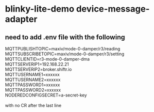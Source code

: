 # blinky-lite-demo device-message-adapter
## need to add .env file with the following
MQTTPUBLISHTOPIC=maxiv\/mode-0-damper\/r3\/reading<br/>
MQTTSUBSCRIBETOPIC=maxiv\/mode-0-damper\/r3\/setting<br/>
MQTTCLIENTID=r3-mode-0-damper-dma<br/>
MQTTSERVERIP1=192.168.22.21<br/>
MQTTSERVERIP2=broker.shiftr.io<br/>
MQTTUSERNAME1=xxxxxx<br/>
MQTTUSERNAME2=xxxxxx<br/>
MQTTPASSWORD1=xxxxxx<br/>
MQTTPASSWORD2=xxxxxx<br/>
NODEREDCONFIGSECRET=a-secret-key<br/>
<br/>
with no CR after the last line
